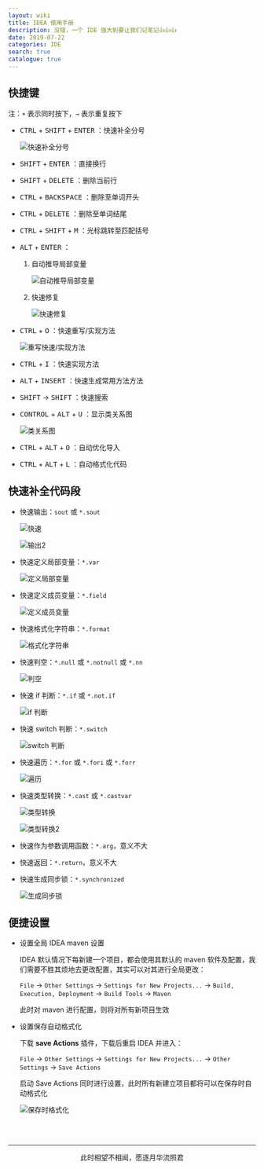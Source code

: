 ```yaml
---
layout: wiki
title: IDEA 使用手册
description: 没错，一个 IDE 强大到要让我们记笔记👍👍👍
date: 2019-07-22
categories: IDE
search: true
catalogue: true
---
```


## 快捷键

注：`+` 表示同时按下，`→` 表示重复按下

* <kbd>CTRL</kbd> + <kbd>SHIFT</kbd> + <kbd>ENTER</kbd> ：快速补全分号

    ![快速补全分号](/images/posts/auto-generate-semicolon.gif "快速补全分号")

* <kbd>SHIFT</kbd> + <kbd>ENTER</kbd> ：直接换行

* <kbd>SHIFT</kbd> + <kbd>DELETE</kbd> ：删除当前行

* <kbd>CTRL</kbd> + <kbd>BACKSPACE</kbd> ：删除至单词开头

* <kbd>CTRL</kbd> + <kbd>DELETE</kbd> ：删除至单词结尾

* <kbd>CTRL</kbd> + <kbd>SHIFT</kbd> + <kbd>M</kbd> ：光标跳转至匹配括号

* <kbd>ALT</kbd> + <kbd>ENTER</kbd> ：


    1. 自动推导局部变量

        ![自动推导局部变量](/images/posts/introduce-local-variable.gif "自动推导局部变量")

    2. 快速修复

        ![快速修复](/images/posts/auto-error-correction.gif "快速修复")

* <kbd>CTRL</kbd> + <kbd>O</kbd> ：快速重写/实现方法

    ![重写快速/实现方法](/images/posts/override-or-implement.gif "快速选择重写或实现方法")

* <kbd>CTRL</kbd> + <kbd>I</kbd> ：快速实现方法

* <kbd>ALT</kbd> + <kbd>INSERT</kbd> ：快速生成常用方法方法

* <kbd>SHIFT</kbd> → <kbd>SHIFT</kbd> ：快速搜索

* <kbd>CONTROL</kbd> + <kbd>ALT</kbd> + <kbd>U</kbd> ：显示类关系图

    ![类关系图](/images/posts/class-relation.gif "类关系图")

* <kbd>CTRL</kbd> + <kbd>ALT</kbd> + <kbd>O</kbd> ：自动优化导入

* <kbd>CTRL</kbd> + <kbd>ALT</kbd> + <kbd>L</kbd> ：自动格式化代码

## 快速补全代码段

* 快速输出：`sout` 或 `*.sout`

    ![快速](/images/posts/sout.gif "输出")

    ![输出2](/images/posts/sout2.gif "输出2")

* 快速定义局部变量：`*.var`

    ![定义局部变量](/images/posts/var.gif "定义局部变量")

* 快速定义成员变量：`*.field`

    ![定义成员变量](/images/posts/field.gif "定义成员变量")

* 快速格式化字符串：`*.format`

    ![格式化字符串](/images/posts/format.gif "格式化字符串")

* 快速判空：`*.null` 或 `*.notnull` 或 `*.nn`

    ![判空](/images/posts/null.gif "判空")

* 快速 if 判断：`*.if` 或 `*.not.if`

    ![if 判断](/images/posts/if.gif "if 判断")

* 快速 switch 判断：`*.switch`

    ![switch 判断](/images/posts/switch.gif "switch 判断")

* 快速遍历：`*.for` 或 `*.fori` 或 `*.forr`

    ![遍历](/images/posts/for.gif "遍历")

* 快速类型转换：`*.cast` 或 `*.castvar`

    ![类型转换](/images/posts/cast.gif "类型转换")

    
    ![类型转换2](/images/posts/castvar.gif "类型转换2")

* 快速作为参数调用函数：`*.arg`，意义不大

* 快速返回：`*.return`，意义不大

* 快速生成同步锁：`*.synchronized`

    ![生成同步锁](/images/posts/synchronized.gif "生成同步锁")

## 便捷设置

* 设置全局 IDEA maven 设置

    IDEA 默认情况下每新建一个项目，都会使用其默认的 maven 软件及配置，我们需要不胜其烦地去更改配置，其实可以对其进行全局更改：

    `File` → `Other Settings` → `Settings for New Projects...` → `Build, Execution, Deployment` → `Build Tools` → `Maven`

    此时对 maven 进行配置，则将对所有新项目生效

* 设置保存自动格式化

    下载 **save Actions** 插件，下载后重启 IDEA 并进入：

    `File` → `Other Settings` → `Settings for New Projects...` → `Other Settings` → `Save Actions`

    启动 Save Actions 同时进行设置，此时所有新建立项目都将可以在保存时自动格式化

    ![保存时格式化](/images/posts/formating-with-save.gif "保存时格式化")


<br/><br/>
<hr/>
<p style="text-align:center">此时相望不相闻，愿逐月华流照君</p>